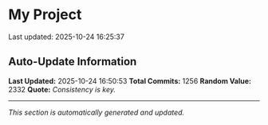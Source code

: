 # My Project


Last updated: 2025-10-24 16:25:37















































































































































































































































































































































































































































































































































































































































































































































































































































































































































































































































































































































































































































































































































































































































































































































































































































































































## Auto-Update Information

**Last Updated:** 2025-10-24 16:50:53
**Total Commits:** 1256
**Random Value:** 2332
**Quote:** _Consistency is key._

---
_This section is automatically generated and updated._